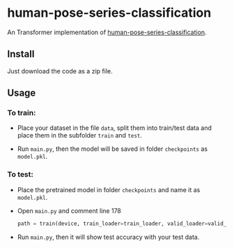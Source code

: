 # human-pose-series-classification

An Transformer implementation of <a href="https://github.com/Wedding33/Classification-of-human-posture">human-pose-series-classification</a>.

## Install

Just download the code as a zip file.

## Usage

### To train:

- Place your dataset in the file `data`, split them into train/test data and place them in the subfolder `train` and `test`.

- Run `main.py`, then the model will be saved in folder `checkpoints` as `model.pkl`.

### To test:

- Place the pretrained model in folder `checkpoints` and name it as `model.pkl`.

- Open `main.py` and comment line 178

  ```python
  path = train(device, train_loader=train_loader, valid_loader=valid_loader, epochs=epochs)
  ```

- Run `main.py`, then it will show test accuracy with your test data.